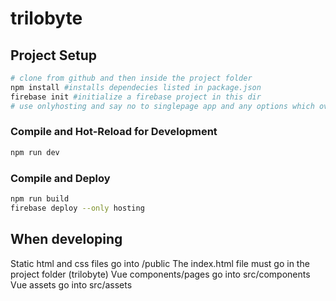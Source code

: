 # trilobyte
## Project Setup
```sh
# clone from github and then inside the project folder
npm install #installs dependecies listed in package.json
firebase init #initialize a firebase project in this dir
# use onlyhosting and say no to singlepage app and any options which overwrite existing files
```

### Compile and Hot-Reload for Development

```sh
npm run dev 
```

### Compile and Deploy

```sh
npm run build
firebase deploy --only hosting 
```

## When developing
Static html and css files go into /public
The index.html file must go in the project folder (trilobyte)
Vue components/pages go into src/components
Vue assets go into src/assets